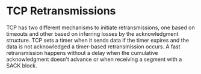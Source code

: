 # TCP Retransmissions

TCP has two different mechanisms to initiate retransmissions, one based on timeouts and other based on inferring losses by the acknowledgment structure. TCP sets a timer when it sends data if the timer expires and the data is not acknowledged a timer-based retransmission occurs. A fast retransmission happens without a delay when the cumulative acknowledgment doesn't advance or when receiving a segment with a SACK block.
